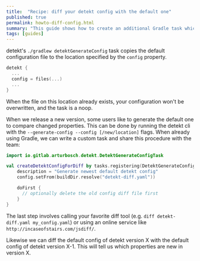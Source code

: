 ```yaml
---
title:  "Recipe: diff your detekt config with the default one"
published: true
permalink: howto-diff-config.html
summary: "This guide shows how to create an additional Gradle task which generates the default detekt config."
tags: [guides]
---
```


detekt's `./gradlew detektGenerateConfig` task copies the default configuration file to the location
specified by the `config` property.

```kt
detekt {
  ...
  config = files(...)
  ...
}
```

When the file on this location already exists, your configuration won't be overwritten, and the task is a noop.

When we release a new version, some users like to generate the default one to compare changed properties.
This can be done by running the detekt cli with the `--generate-config --config [/new/location]` flags.
When already using Gradle, we can write a custom task and share this procedure with the team:

```kt
import io.gitlab.arturbosch.detekt.DetektGenerateConfigTask

val createDetektConfigForDiff by tasks.registering(DetektGenerateConfigTask::class) {
    description = "Generate newest default detekt config"
    config.setFrom(buildDir.resolve("detekt-diff.yaml"))

    doFirst {
      // optionally delete the old config diff file first 
    }
}
```

The last step involves calling your favorite diff tool (e.g. `diff detekt-diff.yaml my_config.yaml`) or using an online service like `http://incaseofstairs.com/jsdiff/`.

Likewise we can diff the default config of detekt version X with the default config of detekt version X-1. This will tell us which properties are new in version X. 
